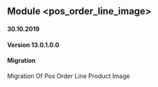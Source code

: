 ## Module <pos_order_line_image>

#### 30.10.2019
#### Version 13.0.1.0.0
#### Migration
Migration Of Pos Order Line Product Image



